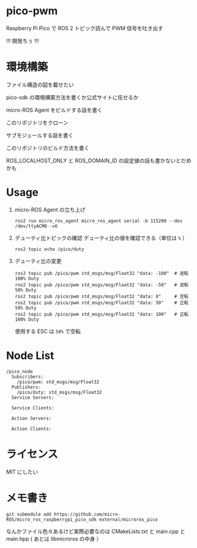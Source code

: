 # pico-pwm

Raspberry Pi Pico で ROS 2 トピック読んで PWM 信号を吐き出す

!!! 開発ちぅ !!!

# 環境構築

ファイル構造の図を載せたい

pico-sdk の環境構築方法を書くか公式サイトに任せるか

micro-ROS Agent をビルドする話を書く

このリポジトリをクローン

サブモジュールする話を書く

このリポジトリのビルド方法を書く

ROS_LOCALHOST_ONLY と ROS_DOMAIN_ID の設定値の話も書かないとだめかも

# Usage
1. micro-ROS Agent の立ち上げ
    ```
    ros2 run micro_ros_agent micro_ros_agent serial -b 115200 --dev /dev/ttyACM0 -v6
    ```

2. デューティ比トピックの確認
    デューティ比の値を確認できる（単位は `%` ）
    ```
    ros2 topic echo /pico/duty
    ```
3. デューティ比の変更
    ```
    ros2 topic pub /pico/pwm std_msgs/msg/Float32 "data: -100"  # 逆転 100% Duty
    ros2 topic pub /pico/pwm std_msgs/msg/Float32 "data: -50"   # 逆転 50% Duty
    ros2 topic pub /pico/pwm std_msgs/msg/Float32 "data: 0"     # 空転
    ros2 topic pub /pico/pwm std_msgs/msg/Float32 "data: 50"    # 正転 50% Duty
    ros2 topic pub /pico/pwm std_msgs/msg/Float32 "data: 100"   # 正転 100% Duty
    ```
    使用する ESC は `50%` で空転

# Node List
```
/pico_node
  Subscribers:
    /pico/pwm: std_msgs/msg/Float32
  Publishers:
    /pico/duty: std_msgs/msg/Float32
  Service Servers:

  Service Clients:

  Action Servers:

  Action Clients:
```

# ライセンス
MIT にしたい

# メモ書き
```
git submodule add https://github.com/micro-ROS/micro_ros_raspberrypi_pico_sdk external/microros_pico
```

なんかファイル色々あるけど実際必要なのは CMakeLists.txt と main.cpp と main.hpp ( あとは libmicroros の中身 ）

